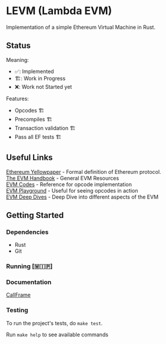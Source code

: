 # LEVM (Lambda EVM)

Implementation of a simple Ethereum Virtual Machine in Rust.

## Status
Meaning:
- ✅: Implemented
- 🏗️: Work in Progress
- ❌: Work not Started yet

Features:
- Opcodes 🏗️
- Precompiles 🏗️
- Transaction validation 🏗️
- Pass all EF tests 🏗️


## Useful Links
[Ethereum Yellowpaper](https://ethereum.github.io/yellowpaper/paper.pdf) - Formal definition of Ethereum protocol.  
[The EVM Handbook](https://noxx3xxon.notion.site/The-EVM-Handbook-bb38e175cc404111a391907c4975426d) - General EVM Resources  
[EVM Codes](https://www.evm.codes/) - Reference for opcode implementation  
[EVM Playground](https://www.evm.codes/playground) - Useful for seeing opcodes in action  
[EVM Deep Dives](https://noxx.substack.com/p/evm-deep-dives-the-path-to-shadowy) - Deep Dive into different aspects of the EVM

## Getting Started
### Dependencies
- Rust
- Git

### Running [🇼🇮🇵]

### Documentation
[CallFrame](./docs/callframe.md)

### Testing
To run the project's tests, do `make test`.

Run `make help` to see available commands
